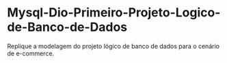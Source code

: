 # Mysql-Dio-Primeiro-Projeto-Logico-de-Banco-de-Dados
Replique a modelagem do projeto lógico de banco de dados para o cenário de e-commerce.
